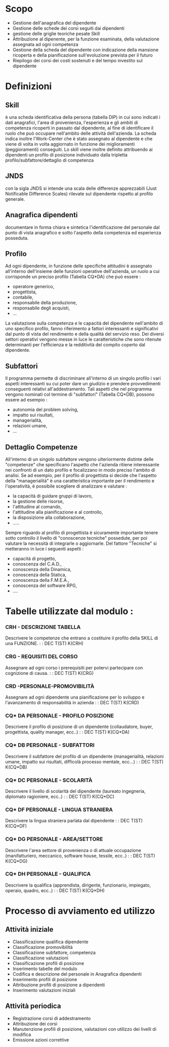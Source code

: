 # Scopo
 * Gestione dell'anagrafica del dipendente
 * Gestione delle schede dei corsi seguiti dai dipendenti
 * gestione delle griglie teoriche pesate Skill
 * Attribuzione al dipenente, per la funzione esaminata, della valutazione assegnata ad ogni competenza
 * Gestione della scheda del dipendente con indicazione della mansione ricoperta e della pianificazione sull'evoluzione prevista per il futuro
 * Riepilogo dei corsi dei costi sostenuti e del tempo investito sul dipendente

# Definizioni
## Skill
è una scheda identificativa della persona (tabella DIP) in cui sono indicati i dati anagrafici, l'area di provenienza, l'esperienza e gli ambiti di competenza ricoperti in passato dal dipendente, al fine di identificare il ruolo che può occupare nell'ambito delle attività dell'azienda. La scheda indica inoltre l'Work-Center che è stato assegnato al dipendente e che viene di volta in volta aggiornato in funzione dei miglioramenti (peggioramenti) conseguiti. Lo skill viene inoltre definito attribuendo ai dipendenti un profilo di posizione individuato dalla tripletta profilo/subfattore/dettaglio di competenza

## JNDS
con la sigla JNDS si intende una scala delle differenze apprezzabili (Just Notificable Difference Scales) rilevate sul dipendente rispetto al profilo generale.

## Anagrafica dipendenti
documentare in forma  chiara e sintetica l'identificazione del personale dal punto di vista anagrafico e sotto l'aspetto della competenza ed esperienza posseduta.

## Profilo
Ad ogni dipendente, in funzione delle specifiche attitudini è assegnato all'interno dell'insieme delle funzioni operative dell'azienda, un ruolo a cui corrisponde un preciso profilo (Tabella CQ*DA) che può essere : 
 * operatore generico,
 * progettista,
 * contabile,
 * responsabile della produzione,
 * responsabile degli acquisti,
 * ...

La valutazione sulla competenza e le capacità del dipendente nell'ambito di uno specifico profilo, fanno riferimento a fattori interessanti e significativi dal punto di vista del rendimento e della qualità del servizio reso. Dei diversi settori operativi vengono messe in luce le caratteristiche che sono ritenute determinanti per l'efficienza e la redditività del compito coperto dal dipendente.

## Subfattori
Il programma permette di discriminare all'interno di un singolo  profilo i vari aspetti interessanti su cui poter dare un giudizio e prendere provvedimenti conseguenti relativi all'addestramento. Tali aspetti che nel programma vengono nominati col termine di "subfattori" (Tabella CQ*DB), possono essere ad esempio : 
 * autonomia del problem solving,
 * impatto sui risultati,
 * managerialità,
 * relazioni umane,
 * ...

## Dettaglio Competenze
All'interno di un singolo subfattore vengono ulteriormente distinte delle "competenze" che specificano l'aspetto che l'azienda ritiene interessante nei confronti di un dato profilo e focalizzano in modo preciso l'ambito di analisi.
Se ad esempio, per il profilo di progettista si decide che l'aspetto della "managerialità" è una caratteristica importante per il rendimento e l'operatività, è possibile scegliere di analizzare e valutare : 
 * la capacità di guidare gruppi di lavoro,
 * la gestione delle risorse,
 * l'attitudine al comando,
 * l'attitudine alla pianificazione e al controllo,
 * la disposizione alla collaborazione,
 * .....

Sempre riguardo al profilo di progettista è sicuramente importante tenere sotto controllo il livello di "conoscenze tecniche" possedute, per poi valutare la necessità di integrarle o aggiornarle. Del fattore "Tecniche" si metteranno in luce i seguenti aspetti : 
 * capacità di progetto,
 * conoscenza del C.A.D.,
 * conoscenza della Dinamica,
 * conoscenza della Statica,
 * conoscenza della F.M.E.A.,
 * conoscenza del software RPG,
 * ....

# Tabelle utilizzate dal modulo : 
### CRH - DESCRIZIONE TABELLA
Descrivere le competenze che entrano a costituire il profilo della SKILL di una FUNZIONE.
 :  : DEC T(ST) K(CRH)

### CRG - REQUISITI DEL CORSO
Assegnare ad ogni corso i prerequisiti per potervi partecipare con cognizione di   causa.
 :  : DEC T(ST) K(CRG)

### CRD -PERSONALE-PROMOVIBILITÀ
Assegnare ad ogni dipendente una pianificazione per lo sviluppo e l'avanzamento di responsabilità in azienda
 :  : DEC T(ST) K(CRD)

### CQ* DA PERSONALE - PROFILO POSIZIONE
Descrivere il profilo di posizione di un dipendente (collaudatore, buyer, progettista, quality manager, ecc..)
 :  : DEC T(ST) K(CQ*DA)

### CQ* DB PERSONALE - SUBFATTORI
Descrivere il subfattore del profilo di un dipendente (managerialità, relazioni umane, impatto sui risultati, difficolà processo mentale, ecc...)
 :  : DEC T(ST) K(CQ*DB)

### CQ* DC PERSONALE - SCOLARITÀ
Descrivere il livello di scolarità del dipendente (laureato ingegneria, diplomato ragioniere, ecc..)
 :  : DEC T(ST) K(CQ*DC)

### CQ* DF PERSONALE - LINGUA STRANIERA
Descrivere la lingua straniera parlata dal dipendente
 :  : DEC T(ST) K(CQ*DF)

### CQ* DG PERSONALE - AREA/SETTORE
Descrivere l'area settore di provenienza o di attuale occupazione (manifatturiero, meccanico, software house, tessile, ecc..)
 :  : DEC T(ST) K(CQ*DG)

### CQ* DH PERSONALE - QUALIFICA
Descrivere la qualifica (apprendista, dirigente, funzionario, impiegato, operaio, quadro, ecc..)
 :  : DEC T(ST) K(CQ*DH)

# Processo di avviamento ed utilizzo
## Attività iniziale
 * Classificazione qualifica dipendente
 * Classificazione promovibilità
 * Classificazione subfattore, competenza
 * Classificazione valutazioni
 * Classificazione profili di posizione
 * Inserimento tabelle del modulo
 * Codifica e descrizione del personale in Anagrafica dipendenti
 * Inserimento profili di posizione
 * Attribuzione profili di posizione a dipendenti
 * Inserimento valutazioni iniziali

## Attività periodica
 * Registrazione corsi di addestramento
 * Attribuzione dei corsi
 * Manutenzione profili di posizione, valutazioni con utilizzo dei livelli di modifica
 * Emissione azioni correttive
